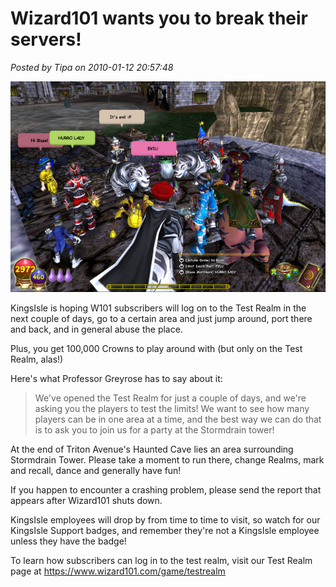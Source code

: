 # Wizard101 wants you to break their servers!

*Posted by Tipa on 2010-01-12 20:57:48*

[![](../uploads/2010/01/WizardGraphicalClient-2010-01-12-20-32-37-82.jpg "Party at Stormdrain Tower!")](../uploads/2010/01/WizardGraphicalClient-2010-01-12-20-32-37-82.jpg)

KingsIsle is hoping W101 subscribers will log on to the Test Realm in the next couple of days, go to a certain area and just jump around, port there and back, and in general abuse the place.

Plus, you get 100,000 Crowns to play around with (but only on the Test Realm, alas!)

Here's what Professor Greyrose has to say about it:


> We've opened the Test Realm for just a couple of days, and we're asking you the players to test the limits! We want to see how many players can be in one area at a time, and the best way we can do that is to ask you to join us for a party at the Stormdrain tower! 

At the end of Triton Avenue's Haunted Cave lies an area surrounding Stormdrain Tower. Please take a moment to run there, change Realms, mark and recall, dance and generally have fun! 

If you happen to encounter a crashing problem, please send the report that appears after Wizard101 shuts down. 

KingsIsle employees will drop by from time to time to visit, so watch for our KingsIsle Support badges, and remember they're not a KingsIsle employee unless they have the badge! 

To learn how subscribers can log in to the test realm, visit our Test Realm page at <https://www.wizard101.com/game/testrealm> 




